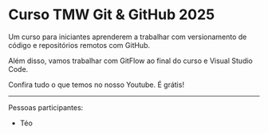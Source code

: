 # Curso TMW Git & GitHub 2025


Um curso para iniciantes aprenderem a trabalhar com versionamento de código e repositórios remotos com GitHub.

Além disso, vamos trabalhar com GitFlow ao final do curso e Visual Studio Code.

Confira tudo o que temos no nosso Youtube. É grátis!

----


Pessoas participantes:

- Téo